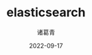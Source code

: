 ---
date: 2022-09-17
description: "elasticsearch!"
image: "images/es.png"
title: "elasticsearch"
author: 诸葛青
authorEmoji: 😃
pinned: false
tags:
- 
series:
- elasticsearch
---